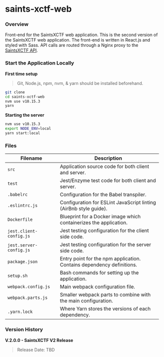 # saints-xctf-web

### Overview

Front-end for the SaintsXCTF web application.  This is the second version of the SaintsXCTF web application.  The 
front-end is written in React.js and styled with Sass.  API calls are routed through a Nginx proxy to the 
[SaintsXCTF API](https://github.com/AJarombek/saints-xctf-api).

### Start the Application Locally

**First time setup**

> Git, Node.js, npm, nvm, & yarn should be installed beforehand.

```bash
git clone 
cd saints-xctf-web
nvm use v10.15.3
yarn
```

**Starting the server**

```bash
nvm use v10.15.3
export NODE_ENV=local
yarn start:local
```

### Files

| Filename                 | Description                                                                |
|--------------------------|----------------------------------------------------------------------------|
| `src`                    | Application source code for both client and server.                        |
| `test`                   | Jest/Enzyme test code for both client and server.                          |
| `.babelrc`               | Configuration for the Babel transpiler.                                    |
| `.eslintrc.js`           | Configuration for ESLint JavaScript linting (AirBnb style guide).          |
| `Dockerfile`             | Blueprint for a Docker image which containerizes the application.          |
| `jest.client-config.js`  | Jest testing configuration for the client side code.                       |
| `jest.server-config.js`  | Jest testing configuration for the server side code.                       |
| `package.json`           | Entry point for the npm application.  Contains dependency definitions.     |
| `setup.sh`               | Bash commands for setting up the application.                              |
| `webpack.config.js`      | Main webpack configuration file.                                           |
| `webpack.parts.js`       | Smaller webpack parts to combine with the main configuration.              |
| `.yarn.lock`             | Where Yarn stores the versions of each dependency.                         | 

### Version History

**V.2.0.0 - SaintsXCTF V2 Release**

> Release Date: TBD
